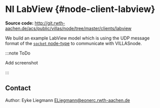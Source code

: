 # NI LabView {#node-client-labview}

**Source code:** <http://git.rwth-aachen.de/acs/public/villas/node/tree/master/clients/labview>

We build an example LabView model which is using the UDP message format of the [`socket` node-type](../nodes/socket.md) to communicate with VILLASnode.

:::note ToDo

Add screenshot

:::

## Contact

Author: Eyke Liegmann <ELiegmann@eonerc.rwth-aachen.de>

